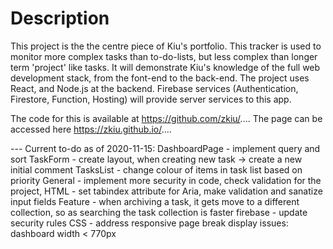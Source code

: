 # Description

This project is the the centre piece of Kiu's portfolio. This tracker is used to monitor more complex tasks than to-do-lists, but less complex than longer term 'project' like tasks. It will demonstrate Kiu's knowledge of the full web development stack, from the font-end to the back-end. The project uses React, and Node.js at the backend. Firebase services (Authentication, Firestore, Function, Hosting) will provide server services to this app.

The code for this is available at https://github.com/zkiu/.... The page can be accessed here https://zkiu.github.io/....

--- Current to-do as of 2020-11-15:
DashboardPage - implement query and sort
TaskForm - create layout, when creating new task -> create a new initial comment
TasksList - change colour of items in task list based on priority
General - implement more security in code, check validation for the project, HTML - set tabindex attribute for Aria, make validation and sanatize input fields
Feature - when archiving a task, it gets move to a different collection, so as searching the task collection is faster
firebase - update security rules
CSS - address responsive page break display issues: dashboard width < 770px
